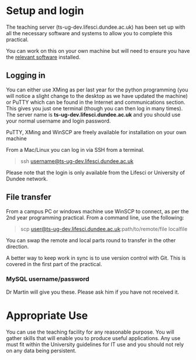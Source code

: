 # Setup and login

The teaching server (ts-ug-dev.lifesci.dundee.ac.uk) has been set up with all the necessary software and systems to allow you to complete this practical.

You can work on this on your own machine but will need to ensure you have the [relevant software](software.md) installed.

## Logging in

You can either use XMing as per last year for the python programming (you will notice a slight change to the desktop as we have updated the machine) or PuTTY which can be found in the Internet and communications section. This gives you just one terminal (though you can then log in many times). The server name is **ts-ug-dev.lifesci.dundee.ac.uk** and you should use your normal username and login password. 

PuTTY, XMing and WinSCP are freely available for installation on your own machine

From a Mac/Linux you can log in via SSH from a terminal.

> ssh username@ts-ug-dev.lifesci.dundee.ac.uk

Please note that the login is only available from the Lifesci or University of Dundee network.	
	
## File transfer

From a campus PC or windows machine use WinSCP to connect, as per the 2nd year programming practical.
From a command line, use the following:

> scp user@ts-ug-dev.lifesci.dundee.ac.uk:path/to/remote/file localfile
	
You can swap the remote and local parts round to transfer in the other direction.

A better way to keep work in sync is to use version control with Git. This is covered in the first part of the practical.

### MySQL username/password

Dr Martin will give you these. Please ask him if you have not received it.

# Appropriate Use

You can use the teaching facility for any reasonable purpose. You will gather skills that will enable you to produce useful applications. Any use must fit within the University guidelines for IT use and you should not rely on any data being persistent.


